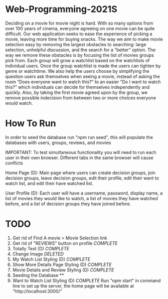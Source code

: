 # Web-Programming-2021S

Deciding on a movie for movie night is hard. With so many options from over 100 years of cinema, everyone agreeing on one movie can be quite difficult. Our web application seeks to ease the experience of picking a movie, leaving more time for buying snacks. The way we aim to make movie selection easy by removing the largest obstacles to searching: large selection, unhelpful discussion, and the search for a “better” option.
The way we remove these obstacles is by focusing the list of movies groups pick from. Each group will grow a watchlist based on the watchlists of individual users. Once the group watchlist is made the users can tighten by genre or watchtime. We also help the users choose by simplifying the question users ask themselves when seeing a movie, instead of asking the room “Does everyone want to watch this?” to an easier “Do I want to watch this?” which individuals can decide for themselves independently and quickly. Also, by taking the first movie agreed upon by the group, we remove possible indecision from between two or more choices everyone would watch.

# How To Run

In order to seed the database run "npm run seed", this will populate the databases with users,
groups, reviews, and movies

IMPORTANT: To test simultaneous functionality you will need to run each user in their own browser. Different tabs in the same browser will cause conflicts

Home Page (D): Main page where users can create decision groups, join decision groups, leave decision groups, edit their profile, edit their want to watch list, and edit their have watched list.

User Profile (D): Each user will have a username, password, display name, a list of movies they would like to watch, a list of movies they have watched before, and a list of decision groups they have joined before.

# TODO

1. Get rid of Find A movie > Movie Selection link
2. Get rid of "REVIEWS" button on profile _COMPLETE_
3. Totally Test (D) _COMPLETE_
4. Change Image _DELETED_
5. My Watch List Styling (D) _COMPLETE_
6. Show More Details Page Styling (D) _COMPLETE_
7. Movie Details and Review Styling (D) _COMPLETE_
8. Seeding the Database \*\*
9. Want to Watch List Styling (D) _COMPLETE_
   Run "npm start" in command line to set up the server, the home page will be available at "http://localhost:3000/"
